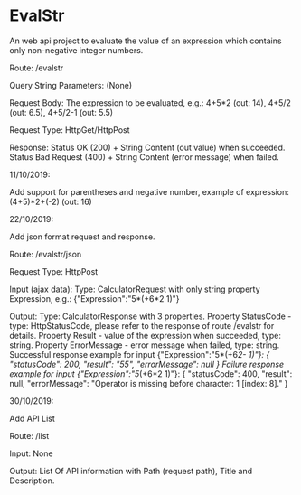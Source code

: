 # EvalStr
An web api project to evaluate the value of an expression which contains only non-negative integer numbers.

Route:
/evalstr

Query String Parameters:
(None)

Request Body:
The expression to be evaluated, e.g.: 4+5*2 (out: 14), 4+5/2 (out: 6.5), 4+5/2-1 (out: 5.5)

Request Type:
HttpGet/HttpPost

Response:
Status OK (200) + String Content (out value) when succeeded.
Status Bad Request (400) + String Content (error message) when failed.

11/10/2019: 

Add support for parentheses and negative number, example of expression: (4+5)*2+(-2) (out: 16)

22/10/2019:

Add json format request and response.

Route: 
/evalstr/json 

Request Type:
HttpPost

Input (ajax data): 
  Type: CalculatorRequest with only string property Expression, e.g.: {"Expression":"5*(+6*2 1)"}
  
Output:
  Type: CalculatorResponse with 3 properties.
  Property StatusCode - type: HttpStatusCode, please refer to the response of route /evalstr for details.
  Property Result - value of the expression when succeeded, type: string.
  Property ErrorMessage - error message when failed, type: string.
  Successful response example for input {"Expression":"5*(+6*2- 1)"}:
  {
    "statusCode": 200,
    "result": "55",
    "errorMessage": null
  }
  Failure response example for input {"Expression":"5*(+6*2 1)"}:
  {
    "statusCode": 400,
    "result": null,
    "errorMessage": "Operator is missing before character: 1 [index: 8]."
  }

30/10/2019:

Add API List

Route:
/list

Input:
None

Output:
List Of API information with Path (request path), Title and Description.
